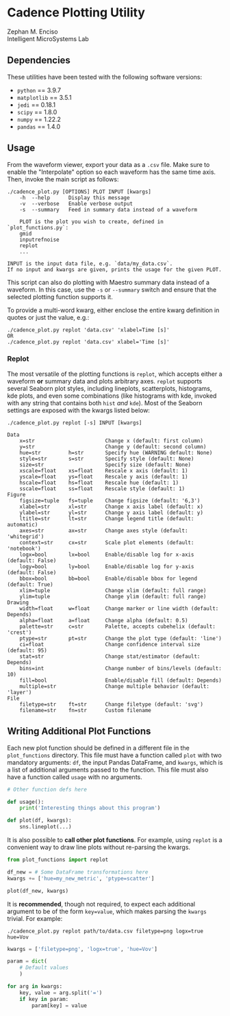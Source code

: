 #   Cadence Plotting Utility

Zephan M. Enciso  
Intelligent MicroSystems Lab  

##  Dependencies

These utilities have been tested with the following software versions:
  - `python` == 3.9.7
  - `matplotlib` == 3.5.1
  - `jedi` == 0.18.1
  - `scipy` == 1.8.0
  - `numpy` == 1.22.2
  - `pandas` == 1.4.0

##  Usage

From the waveform viewer, export your data as a `.csv` file.  Make sure to
enable the "Interpolate" option so each waveform has the same time axis.  Then,
invoke the main script as follows:

```
./cadence_plot.py [OPTIONS] PLOT INPUT [kwargs]
    -h  --help      Display this message
    -v  --verbose   Enable verbose output
    -s  --summary   Feed in summary data instead of a waveform

    PLOT is the plot you wish to create, defined in `plot_functions.py`:
    gmid
    inputrefnoise
    replot
    ...

INPUT is the input data file, e.g. `data/my_data.csv`.
If no input and kwargs are given, prints the usage for the given PLOT.
```

This script can also do plotting with Maestro summary data instead of a
waveform.  In this case, use the `-s` or `--summary` switch and ensure that the
selected plotting function supports it.

To provide a multi-word kwarg, either enclose the entire kwarg definition in
quotes or just the value, e.g.:

```
./cadence_plot.py replot 'data.csv' 'xlabel=Time [s]'
OR
./cadence_plot.py replot 'data.csv' xlabel='Time [s]'
```

### Replot

The most versatile of the plotting functions is `replot`, which accepts either a
waveform **or** summary data and plots arbitrary axes.  `replot` supports
several Seaborn plot styles, including lineplots, scatterplots, histograms, kde
plots, and even some combinations (like histograms with kde, invoked with any
string that contains both `hist` _and_ `kde`).  Most of the Seaborn settings are
exposed with the kwargs listed below:

```
./cadence_plot.py replot [-s] INPUT [kwargs]

Data
    x=str                       Change x (default: first column)
    y=str                       Change y (default: second column)
    hue=str         h=str       Specify hue (WARNING default: None)
    style=str       s=str       Specify style (default: None)
    size=str                    Specify size (default: None)
    xscale=float    xs=float    Rescale x axis (default: 1)
    yscale=float    ys=float    Rescale y axis (default: 1)
    hscale=float    hs=float    Rescale hue (default: 1)
    sscale=float    ss=float    Rescale style (default: 1)
Figure
    figsize=tuple   fs=tuple    Change figsize (default: '6,3')
    xlabel=str      xl=str      Change x axis label (default: x)
    ylabel=str      yl=str      Change y axis label (default: y)
    ltitle=str      lt=str      Change legend title (default: automatic)
    axes=str        ax=str      Change axes style (default: 'whitegrid')
    context=str     cx=str      Scale plot elements (default: 'notebook')
    logx=bool       lx=bool     Enable/disable log for x-axis (default: False)
    logy=bool       ly=bool     Enable/disable log for y-axis (default: False)
    bbox=bool       bb=bool     Enable/disable bbox for legend (default: True)
    xlim=tuple                  Change xlim (default: full range)
    ylim=tuple                  Change ylim (default: full range)
Drawing
    width=float     w=float     Change marker or line width (default: Depends)
    alpha=float     a=float     Change alpha (default: 0.5)
    palette=str     c=str       Palette, accepts cubehelix (default: 'crest')
    ptype=str       pt=str      Change the plot type (default: 'line')
    ci=float                    Change confidence interval size (default: 95)
    stat=str                    Change stat/estimator (default: Depends)
    bins=int                    Change number of bins/levels (default: 10)
    fill=bool                   Enable/disable fill (default: Depends)
    multiple=str                Change multiple behavior (default: 'layer')
File
    filetype=str    ft=str      Change filetype (default: 'svg')
    filename=str    fn=str      Custom filename
```

##  Writing Additional Plot Functions

Each new plot function should be defined in a different file in the
`plot_functions` directory.  This file must have a function called `plot` with
two mandatory arguments: `df`, the input Pandas DataFrame, and `kwargs`, which
is a list of additional arguments passed to the function.  This file must also
have a function called `usage` with no arguments.

```python
# Other function defs here

def usage():
    print('Interesting things about this program')

def plot(df, kwargs):
    sns.lineplot(...)
```

It is also possible to **call other plot functions**.  For example, using
`replot` is a convenient way to draw line plots without re-parsing the kwargs.

```python
from plot_functions import replot

df_new = # Some DataFrame transformations here
kwargs += ['hue=my_new_metric', 'ptype=scatter']

plot(df_new, kwargs)
```

It is **recommended**, though not required, to expect each additional argument
to be of the form `key=value`, which makes parsing the `kwargs` trivial.  For
example:

```
./cadence_plot.py replot path/to/data.csv filetype=png logx=true hue=Vov
```

```python
kwargs = ['filetype=png', 'logx=true', 'hue=Vov']

param = dict(
    # Default values
    )

for arg in kwargs:
    key, value = arg.split('=')
    if key in param:
        param[key] = value

```

